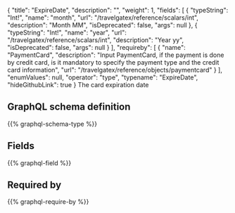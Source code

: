 {
  "title": "ExpireDate",
  "description": "",
  "weight": 1,
  "fields": [
    {
      "typeString": "Int!",
      "name": "month",
      "url": "/travelgatex/reference/scalars/int",
      "description": "Month MM",
      "isDeprecated": false,
      "args": null
    },
    {
      "typeString": "Int!",
      "name": "year",
      "url": "/travelgatex/reference/scalars/int",
      "description": "Year yy",
      "isDeprecated": false,
      "args": null
    }
  ],
  "requireby": [
    {
      "name": "PaymentCard",
      "description": "Input PaymentCard, if the payment is done by credit card, is it mandatory to specify the payment type and the credit card information",
      "url": "/travelgatex/reference/objects/paymentcard"
    }
  ],
  "enumValues": null,
  "operator": "type",
  "typename": "ExpireDate",
  "hideGithubLink": true
}
The card expiration date
## GraphQL schema definition

{{% graphql-schema-type %}}

## Fields

{{% graphql-field %}}

## Required by

{{% graphql-require-by %}}
